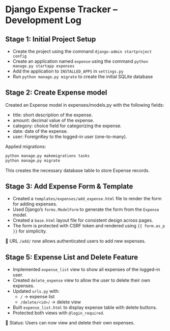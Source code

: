 # Django Expense Tracker – Development Log

## Stage 1: Initial Project Setup
- Create the project using the command `django-admin startproject config`
- Create an application named `expense` using the command `python manage.py startapp expenses`
- Add the application to `INSTALLED_APPS` in `settings.py`
- Run `python manage.py migrate` to create the initial SQLite database

## Stage 2: Create Expense model

Created an Expense model in expenses/models.py with the following fields:

- title: short description of the expense.
- amount: decimal value of the expense.
- category: choice field for categorizing the expense.
- date: date of the expense.
- user: ForeignKey to the logged-in user (one-to-many).

Applied migrations:
```python
python manage.py makemigrations tasks
python manage.py migrate
```
This creates the necessary database table to store Expense records.

## Stage 3: Add Expense Form & Template

- Created a `templates/expenses/add_expense.html` file to render the form for adding expenses.
- Used Django’s `forms.ModelForm` to generate the form from the `Expense` model.
- Created a `base.html` layout file for consistent design across pages.
- The form is protected with CSRF token and rendered using `{{ form.as_p }}` for simplicity.

📌 URL `/add/` now allows authenticated users to add new expenses.


## Stage 5: Expense List and Delete Feature

- Implemented `expense_list` view to show all expenses of the logged-in user.
- Created `delete_expense` view to allow the user to delete their own expenses.
- Updated `urls.py` with:
  - `/` → expense list
  - `/delete/<id>/` → delete view
- Built `expense_list.html` to display expense table with delete buttons.
- Protected both views with `@login_required`.

🚀 Status: Users can now view and delete their own expenses.

